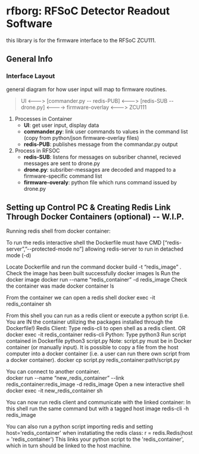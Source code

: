 # rfborg: RFSoC Detector Readout Software 
this library is for the firmware interface to the RFSoC ZCU111.

## General Info
### Interface Layout  
general diagram for how user input will map to firmware routines.  
>
> UI <---> [commander.py -- redis-PUB] <---> [redis-SUB -- drone.py] <----> firmware-overlay <---> ZCU111  
>


1. Processes in Container
    * __UI__:  get user input, display data  
    * __commander.py__:  link user commands to values in the command list (copy from python/json firmware-overlay files)
    * __redis-PUB__:  publishes message from the commandar.py output   
2. Process in RFSOC
    * __redis-SUB__:  listens for messages on subsriber channel, recieved messages are sent to drone.py 
    * __drone.py__:  subsriber-messages are decoded and mapped to a firmware-specific command list 
    * __firmware-overaly__:  python file which runs command issued by drone.py
    
## Setting up Control PC & Creating Redis Link Through Docker Containers (optional) -- W.I.P.

Running redis shell from docker container:

To run the redis interactive shell the Dockerfile must have CMD [“redis-server”,”--protected-mode no”] allowing redis-server to run in detached mode (-d)

Locate Dockerfile and run the command docker build -t “redis_image” . 
Check the image has been built successfully docker images ls
Run the docker image docker run --name “redis_container” -d redis_image
Check the container was made docker container ls

From the container we can open a redis shell docker exec -it redis_container sh

From this shell you can run as a redis client or execute a python script (i.e. You are IN the container utilizing the packages installed through the Dockerfile!)
Redis Client:
Type redis-cli to open shell as a redis client.
OR
docker exec -it redis_container redis-cli
Python:
Type python3
Run script contained in Dockerfile python3 script.py
Note: script.py must be in Docker container (or manually input). It is possible to copy a file from the host computer into a docker container (i.e. a user can run there own script from a docker container). docker cp script.py redis_container:path/script.py 


You can connect to another container.  
docker run --name “new_redis_container” --link redis_container:redis_image -d redis_image
Open a new interactive shell docker exec -it new_redis_container sh

You can now run redis client and communicate with the linked container:
In this shell run the same command but with a tagged host image redis-cli -h redis_image

You can also run a python script importing redis and setting host='redis_container' when instatiating the redis class:
r = redis.Redis(host = 'redis_container')
This links your python script to the 'redis_container', which in turn should be linked to the host machine.

